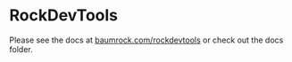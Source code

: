 # RockDevTools

Please see the docs at <a href=https://www.baumrock.com/en/processwire/modules/rockdevtools/docs/>baumrock.com/rockdevtools</a> or check out the docs folder.
